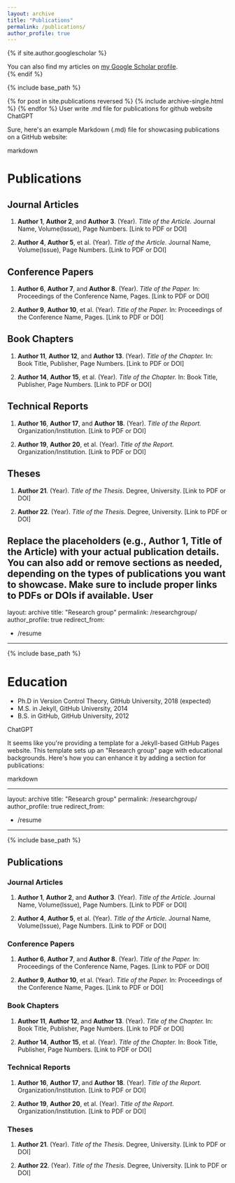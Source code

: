 ```yaml
---
layout: archive
title: "Publications"
permalink: /publications/
author_profile: true
---
```


{% if site.author.googlescholar %}
  <div class="wordwrap">You can also find my articles on <a href="{{site.author.googlescholar}}">my Google Scholar profile</a>.</div>
{% endif %}

{% include base_path %}

{% for post in site.publications reversed %}
  {% include archive-single.html %}
{% endfor %}
User
write .md file for publications for github website
ChatGPT

Sure, here's an example Markdown (.md) file for showcasing publications on a GitHub website:

markdown

# Publications

## Journal Articles

1. **Author 1**, **Author 2**, and **Author 3**. (Year). *Title of the Article.* Journal Name, Volume(Issue), Page Numbers. [Link to PDF or DOI]

2. **Author 4**, **Author 5**, et al. (Year). *Title of the Article.* Journal Name, Volume(Issue), Page Numbers. [Link to PDF or DOI]

## Conference Papers

1. **Author 6**, **Author 7**, and **Author 8**. (Year). *Title of the Paper.* In: Proceedings of the Conference Name, Pages. [Link to PDF or DOI]

2. **Author 9**, **Author 10**, et al. (Year). *Title of the Paper.* In: Proceedings of the Conference Name, Pages. [Link to PDF or DOI]

## Book Chapters

1. **Author 11**, **Author 12**, and **Author 13**. (Year). *Title of the Chapter.* In: Book Title, Publisher, Page Numbers. [Link to PDF or DOI]

2. **Author 14**, **Author 15**, et al. (Year). *Title of the Chapter.* In: Book Title, Publisher, Page Numbers. [Link to PDF or DOI]

## Technical Reports

1. **Author 16**, **Author 17**, and **Author 18**. (Year). *Title of the Report.* Organization/Institution. [Link to PDF or DOI]

2. **Author 19**, **Author 20**, et al. (Year). *Title of the Report.* Organization/Institution. [Link to PDF or DOI]

## Theses

1. **Author 21**. (Year). *Title of the Thesis.* Degree, University. [Link to PDF or DOI]

2. **Author 22**. (Year). *Title of the Thesis.* Degree, University. [Link to PDF or DOI]

Replace the placeholders (e.g., Author 1, Title of the Article) with your actual publication details. You can also add or remove sections as needed, depending on the types of publications you want to showcase. Make sure to include proper links to PDFs or DOIs if available.
User
---
layout: archive
title: "Research group"
permalink: /researchgroup/
author_profile: true
redirect_from:
  - /resume
---

{% include base_path %}

Education
======
* Ph.D in Version Control Theory, GitHub University, 2018 (expected)
* M.S. in Jekyll, GitHub University, 2014
* B.S. in GitHub, GitHub University, 2012

ChatGPT

It seems like you're providing a template for a Jekyll-based GitHub Pages website. This template sets up an "Research group" page with educational backgrounds. Here's how you can enhance it by adding a section for publications:

markdown

---
layout: archive
title: "Research group"
permalink: /researchgroup/
author_profile: true
redirect_from:
  - /resume
---

{% include base_path %}

## Publications

### Journal Articles

1. **Author 1**, **Author 2**, and **Author 3**. (Year). *Title of the Article.* Journal Name, Volume(Issue), Page Numbers. [Link to PDF or DOI]

2. **Author 4**, **Author 5**, et al. (Year). *Title of the Article.* Journal Name, Volume(Issue), Page Numbers. [Link to PDF or DOI]

### Conference Papers

1. **Author 6**, **Author 7**, and **Author 8**. (Year). *Title of the Paper.* In: Proceedings of the Conference Name, Pages. [Link to PDF or DOI]

2. **Author 9**, **Author 10**, et al. (Year). *Title of the Paper.* In: Proceedings of the Conference Name, Pages. [Link to PDF or DOI]

### Book Chapters

1. **Author 11**, **Author 12**, and **Author 13**. (Year). *Title of the Chapter.* In: Book Title, Publisher, Page Numbers. [Link to PDF or DOI]

2. **Author 14**, **Author 15**, et al. (Year). *Title of the Chapter.* In: Book Title, Publisher, Page Numbers. [Link to PDF or DOI]

### Technical Reports

1. **Author 16**, **Author 17**, and **Author 18**. (Year). *Title of the Report.* Organization/Institution. [Link to PDF or DOI]

2. **Author 19**, **Author 20**, et al. (Year). *Title of the Report.* Organization/Institution. [Link to PDF or DOI]

### Theses

1. **Author 21**. (Year). *Title of the Thesis.* Degree, University. [Link to PDF or DOI]

2. **Author 22**. (Year). *Title of the Thesis.* Degree, University. [Link to PDF or DOI]